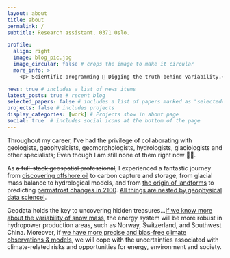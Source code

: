 ```yaml
---
layout: about
title: about
permalink: /
subtitle: Research assistant. 0371 Oslo.

profile:
  align: right
  image: blog_pic.jpg
  image_circular: false # crops the image to make it circular
  more_info: >
    <p> Scientific programming 🎯 Digging the truth behind variability.</p>

news: true # includes a list of news items
latest_posts: true # recent blog
selected_papers: false # includes a list of papers marked as "selected={true}"
projects: false # includes projects
display_categories: [work] # Projects show in about page
social: true  # includes social icons at the bottom of the page
---
```


Throughout my career, I've had the privilege of collaborating with geologists, geophysicists, geomorphologists, hydrologists, glaciologists and other specialists; Even though I am still none of them right now 🤷‍♂️.

As ~~a full-stack geospatial professional~~, I experienced a fantastic journey from [discovering offshore oil](https://zhihaol.eu.org/projects/2020_q35/) to carbon capture and storage, from glacial mass balance to hydrological models, and from [the origin of landforms](https://zhihaol.eu.org/blog/2022/Quaternary-geomorphology-of-Norway/) to predicting [permafrost changes in 2100](https://zhihaol.eu.org/blog/2022/permafrost-extent/). [All things are nested by geophysical data science!](https://i.imgur.com/wldOmMO.png).

Geodata holds the key to uncovering hidden treasures...[If we know more about the variability of snow mass](https://zhihaol.eu.org/projects/2022_snowdepth/), the energy system will be more robust in hydropower production areas, such as Norway, Switzerland, and Southwest China. Moreover, if [we have more precise and bias-free climate observations & models](https://zhihaol.eu.org/projects/2023_downscaling/), we will cope with the uncertainties associated with climate-related risks and opportunities for energy, environment and society.
